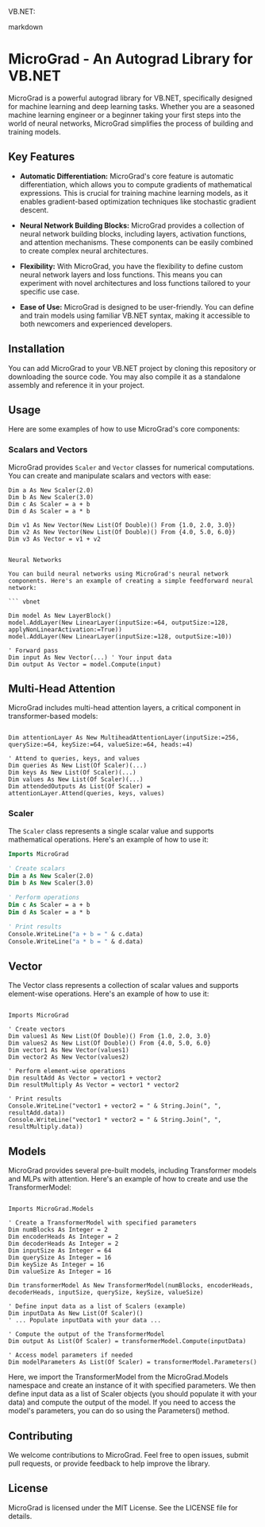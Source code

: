 ﻿

 VB.NET:

markdown

# MicroGrad - An Autograd Library for VB.NET

MicroGrad is a powerful autograd library for VB.NET, specifically designed for machine learning and deep learning tasks. Whether you are a seasoned machine learning engineer or a beginner taking your first steps into the world of neural networks, MicroGrad simplifies the process of building and training models.

## Key Features

- **Automatic Differentiation:** MicroGrad's core feature is automatic differentiation, which allows you to compute gradients of mathematical expressions. This is crucial for training machine learning models, as it enables gradient-based optimization techniques like stochastic gradient descent.

- **Neural Network Building Blocks:** MicroGrad provides a collection of neural network building blocks, including layers, activation functions, and attention mechanisms. These components can be easily combined to create complex neural architectures.

- **Flexibility:** With MicroGrad, you have the flexibility to define custom neural network layers and loss functions. This means you can experiment with novel architectures and loss functions tailored to your specific use case.

- **Ease of Use:** MicroGrad is designed to be user-friendly. You can define and train models using familiar VB.NET syntax, making it accessible to both newcomers and experienced developers.

## Installation

You can add MicroGrad to your VB.NET project by cloning this repository or downloading the source code. You may also compile it as a standalone assembly and reference it in your project.

## Usage


Here are some examples of how to use MicroGrad's core components:

### Scalars and Vectors

MicroGrad provides `Scaler` and `Vector` classes for numerical computations. You can create and manipulate scalars and vectors with ease:

```vbnet
Dim a As New Scaler(2.0)
Dim b As New Scaler(3.0)
Dim c As Scaler = a + b
Dim d As Scaler = a * b

Dim v1 As New Vector(New List(Of Double)() From {1.0, 2.0, 3.0})
Dim v2 As New Vector(New List(Of Double)() From {4.0, 5.0, 6.0})
Dim v3 As Vector = v1 + v2


Neural Networks

You can build neural networks using MicroGrad's neural network components. Here's an example of creating a simple feedforward neural network:

``` vbnet

Dim model As New LayerBlock()
model.AddLayer(New LinearLayer(inputSize:=64, outputSize:=128, applyNonLinearActivation:=True))
model.AddLayer(New LinearLayer(inputSize:=128, outputSize:=10))

' Forward pass
Dim input As New Vector(...) ' Your input data
Dim output As Vector = model.Compute(input)
```

## Multi-Head Attention

MicroGrad includes multi-head attention layers, a critical component in transformer-based models:

``` vbnet

Dim attentionLayer As New MultiheadAttentionLayer(inputSize:=256, querySize:=64, keySize:=64, valueSize:=64, heads:=4)

' Attend to queries, keys, and values
Dim queries As New List(Of Scaler)(...)
Dim keys As New List(Of Scaler)(...)
Dim values As New List(Of Scaler)(...)
Dim attendedOutputs As List(Of Scaler) = attentionLayer.Attend(queries, keys, values)
```



### Scaler

The `Scaler` class represents a single scalar value and supports mathematical operations. Here's an example of how to use it:

```vb
Imports MicroGrad

' Create scalars
Dim a As New Scaler(2.0)
Dim b As New Scaler(3.0)

' Perform operations
Dim c As Scaler = a + b
Dim d As Scaler = a * b

' Print results
Console.WriteLine("a + b = " & c.data)
Console.WriteLine("a * b = " & d.data)
```

## Vector

The Vector class represents a collection of scalar values and supports element-wise operations. Here's an example of how to use it:

```vbnet

Imports MicroGrad

' Create vectors
Dim values1 As New List(Of Double)() From {1.0, 2.0, 3.0}
Dim values2 As New List(Of Double)() From {4.0, 5.0, 6.0}
Dim vector1 As New Vector(values1)
Dim vector2 As New Vector(values2)

' Perform element-wise operations
Dim resultAdd As Vector = vector1 + vector2
Dim resultMultiply As Vector = vector1 * vector2

' Print results
Console.WriteLine("vector1 + vector2 = " & String.Join(", ", resultAdd.data))
Console.WriteLine("vector1 * vector2 = " & String.Join(", ", resultMultiply.data))
```
## Models
MicroGrad provides several pre-built models, including Transformer models and MLPs with attention. Here's an example of how to create and use the TransformerModel:

``` vbnet

Imports MicroGrad.Models

' Create a TransformerModel with specified parameters
Dim numBlocks As Integer = 2
Dim encoderHeads As Integer = 2
Dim decoderHeads As Integer = 2
Dim inputSize As Integer = 64
Dim querySize As Integer = 16
Dim keySize As Integer = 16
Dim valueSize As Integer = 16

Dim transformerModel As New TransformerModel(numBlocks, encoderHeads, decoderHeads, inputSize, querySize, keySize, valueSize)

' Define input data as a list of Scalers (example)
Dim inputData As New List(Of Scaler)()
' ... Populate inputData with your data ...

' Compute the output of the TransformerModel
Dim output As List(Of Scaler) = transformerModel.Compute(inputData)

' Access model parameters if needed
Dim modelParameters As List(Of Scaler) = transformerModel.Parameters()
```


Here, we import the TransformerModel from the MicroGrad.Models namespace and create an instance of it with specified parameters. We then define input data as a list of Scaler objects (you should populate it with your data) and compute the output of the model. If you need to access the model's parameters, you can do so using the Parameters() method.

## Contributing

We welcome contributions to MicroGrad. Feel free to open issues, submit pull requests, or provide feedback to help improve the library.

## License

MicroGrad is licensed under the MIT License. See the LICENSE file for details.